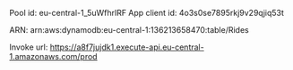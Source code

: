 Pool id: eu-central-1_5uWfhrlRF
App client id: 4o3s0se7895rkj9v29qjiq53t

ARN: arn:aws:dynamodb:eu-central-1:136213658470:table/Rides

Invoke url: https://a8f7jujdk1.execute-api.eu-central-1.amazonaws.com/prod